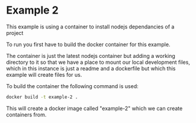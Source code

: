 # Example 2

This example is using a container to install nodejs dependancies of a project

To run you first have to build the docker container for this example.

The container is just the latest nodejs container but adding a working directory to it so that we have a place to mount our local development files, which in this instance is just a readme and a dockerfile but which this example will create files for us.

To build the container the following command is used:
```bash
docker build -t example-2 .
```

This will create a docker image called "example-2" which we can create containers from.
